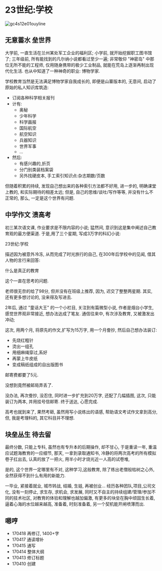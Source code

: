 # 23世纪:学校

![gc4s12e01ouyline][image-1]

## 无意蓄水 垒世界
大学前, 一直生活在兰州某处军工企业的福利区;
小学前, 就开始挖掘职工图书馆了;
三年级前, 所有能找到的凡尔纳小说都看过至少一遍;
非常敬仰 "神密岛" 中那位无所不能的工程师, 
仅用随身携带的极少工业制品,
就能在荒岛上逐渐再制出现代化生活.
也从中知道了一种神奇的职业: 博物学家.

学校教育当然是无法满足博物学家自我成长的, 即便是山寨版本的,
无意间, 启动了原始的私人知识库筑造:

- 订阅各种科学相关报刊
- 计有:
	- 奥秘
	- 少年科学
	- 科学画报
	- 国际航空
	- 航空知识
	- 兵器知识
	- 世界军事
	- …
- 然后:
	- 有感兴趣的,折页
	- 分门别类装档案袋
	- 另外找硬皮本, 手工索引知识点:杂志期数/页数

但随着积累的持续, 发现自己想出来的各种索引方法都不好用,
进一步的, 明确课堂上教的, 和实际期待的相差太远;
但是, 自己的思维/谈吐/写作等等, 并没有什么不正常的,
那么, 一定是这个世界有问题.

## 中学作文 溃高考
初三某次语文课, 作业要求是不限内容的小说;
猛然间, 意识到这是集中阐述自己教育观的最方便渠道.
于是,用了三个星期, 写成3万字的科幻小说:

23世纪:学校

描述因为被意外冷冻, 从而完成了时光旅行的自己,
在300年后学校中的见闻, 借其人物的言行来回答:

什么是真正的教育

这个一直在思考的问题.

老师很无奈的给了98分, 但并没有在班级上推荐,
因为, 迟交了整整两星期.
其实, 还有更多想讨论的, 没来得及写进去.

2年后, 通过 "童话大王" 的一个小栏目, 
关注到有篇微型小说, 作者是烟台小学生,
感觉世界观非常接近, 想办法达成了笔友.
通信往来中, 有次涉及教育, 又被激发出冲动;

这次, 用两个月, 将原先的作文,扩写为15万字,
用一个月誊抄, 然后自己想办法装订:

- 先烧红粗针
- 烫出一组孔
- 用细麻绳穿过,系好
- 再蒙上牛皮纸
- 变成稿纸组成的自出版图书

邮寄费都要了5元.

没想到竟然被邮局弄丢了.

没办法, 再次誊抄, 
没忍住, 同时进一步扩充到20万字, 还配了几幅插图,
这次, 只能装订为两本, 并用挂号信邮寄.
终于送达, 心愿完成.

高考也就到来了, 
果然考砸,
虽然用写小说练出的语感, 帮助语文考试作文拿到高分,
但, 我是考理科的, 其它科目并不理想.

## 块垒丛生 待去留
最终分数, 只能上专科, 虽然也有专升本的后期操作,
却不甘心, 于是重读一年, 
重温应试题海教育的一应细节,
那天, 一拿到录取通知书,
冷静的将两次高考的所有模拟卷子扛出去,
认真的放了一把火, 用半小时才烧光近一人高的试卷堆,

是的, 这个世界一定哪里有不对, 
这种学习,这般教育,
除了练出老僧般枯树之心外, 
全然获得不到什么有用的新能力.

一毕业, 紧接着就业, 城市转战, 结婚, 生娃, 再被创业...
经历各种团队,项目,公司文化,
没有一刻停止, 求生存, 求机会, 求发展,
同时又不自主的持续组建/管理/参加不同的技术社区,
对教育的体验和理解也越加偏激,
有更多的块垒在胸中顽固生长着,
逼着心海的水位越来越高,
准备着, 时刻准备着,
另一个契机能开闸喷薄而出.

## 嗯哼

- 170418 再修订, 1400+字
- 170417 通读增补
- 170415 通写
- 170414 整体大纲
- 170413 修订标题
- 170410 创建

[image-1]:	http://zoomquiet.qiniucdn.com/res/snap/gc4s12e01ouyline.png?imageView2/2/h/360